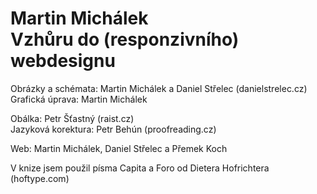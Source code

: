 # Martin Michálek <br>Vzhůru do (responzivního) webdesignu

Obrázky a schémata: Martin Michálek a Daniel Střelec (danielstrelec.cz)  
Grafická úprava: Martin Michálek

Obálka: Petr Šťastný (raist.cz)  
Jazyková korektura: Petr Behún (proofreading.cz) 

Web: Martin Michálek, Daniel Střelec a Přemek Koch

V knize jsem použil písma Capita a Foro od Dietera Hofrichtera (hoftype.com)

